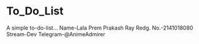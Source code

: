 # To_Do_List
A simple to-do-list...
Name-Lala Prem Prakash Ray
Redg. No.-2141018080
Stream-Dev
Telegram-@AnimeAdmirer
